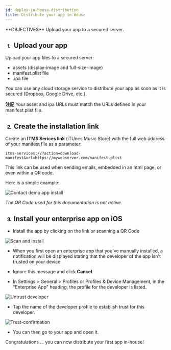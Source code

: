 ```yaml
---
id: deploy-in-house-distribution
title: Distribute your app in-House
---
```


<div class = "objectives">
**OBJECTIVES**
Upload your app to a secured server.</div>

## ⒈ Upload your app

Upload your app files to a secured server:

* assets (display-image and full-size-image)
* manifest.plist file
* .ipa file

You can use any cloud storage service to distribute your app as soon as it is secured (Dropbox, Google Drive, etc.).<div class = "tips">
**注記**
Your asset and ipa URLs must match the URLs defined in your manifest.plist file.</div>

## ⒉ Create the installation link

Create an **ITMS Serices link** (iTUnes Music Store) with the full web address of your manifest file as a parameter:

```
itms-services://?action=download-manifest&url=https://mywebserver.com/manifest.plist

```

This link can be used when sending emails, embedded in an html page, or even within a QR code.

Here is a simple example:

![Contact demo app install](assets/en/deploy-in-house/Contact-demo-app-install.png)

*The QR Code used for this documentation is not active.*

## ⒊ Install your enterprise app on iOS

* Install the app by clicking on the link or scanning a QR Code

![Scan and install](assets/en/deploy-in-house/Scan-and-install.png)

* When you first open an enterprise app that you've manually installed, a notification will be displayed stating that the developer of the app isn't trusted on your device.

* Ignore this message and click **Cancel**.

* In Settings > General > Profiles or Profiles & Device Management, in the "Enterprise App" heading, the profile for the developer is listed.

![Untrust developer](assets/en/deploy-in-house/Untrust-developer.png)

* Tap the name of the developer profile to establish trust for this developer.

![Trust-confirmation](assets/en/deploy-in-house/Trust-confirmation.png)

* You can then go to your app and open it.

Congratulations ... you can now distribute your first app in-house!
